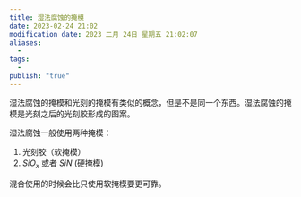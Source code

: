 ```yaml
---
title: 湿法腐蚀的掩模
date: 2023-02-24 21:02
modification date: 2023 二月 24日 星期五 21:02:07
aliases:
  - 
tags:
  - 
publish: "true"
---
```


湿法腐蚀的掩模和光刻的掩模有类似的概念，但是不是同一个东西。湿法腐蚀的掩模是光刻之后的光刻胶形成的图案。

湿法腐蚀一般使用两种掩模：

1. 光刻胶（软掩模）
2. $SiO_{x}$ 或者 $SiN$ (硬掩模)

混合使用的时候会比只使用软掩模要更可靠。
